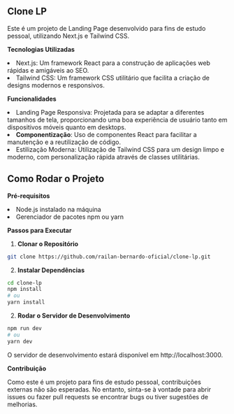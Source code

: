 ## Clone LP

<p>Este é um projeto de Landing Page desenvolvido para fins de estudo pessoal, utilizando Next.js e Tailwind CSS.</p>

<strong>Tecnologias Utilizadas</strong>

<li>Next.js: Um framework React para a construção de aplicações web rápidas e amigáveis ao SEO.</li>

<li>Tailwind CSS: Um framework CSS utilitário que facilita a criação de designs modernos e responsivos.</li>

<strong>Funcionalidades</strong>


<li>Landing Page Responsiva: Projetada para se adaptar a diferentes tamanhos de tela, proporcionando uma boa experiência de usuário tanto em dispositivos móveis quanto em desktops.</li>

<li><strong>Componentização</strong>: Uso de componentes React para facilitar a manutenção e a reutilização de código.</li>

<li>Estilização Moderna: Utilização de Tailwind CSS para um design limpo e moderno, com personalização rápida através de classes utilitárias.</li>


## Como Rodar o Projeto

<strong>Pré-requisitos</strong>
<li>Node.js instalado na máquina</li>
<li>Gerenciador de pacotes npm ou yarn</li>

<strong>Passos para Executar</strong>

1. <strong>Clonar o Repositório</strong>

```bash
git clone https://github.com/railan-bernardo-oficial/clone-lp.git
```
2. <strong>Instalar Dependências</strong>

```bash
cd clone-lp
npm install
# ou
yarn install
```

2. <strong>Rodar o Servidor de Desenvolvimento</strong>

```bash
npm run dev
# ou
yarn dev
```
<p>O servidor de desenvolvimento estará disponível em http://localhost:3000.</p>

<strong>Contribuição</strong>
<p>Como este é um projeto para fins de estudo pessoal, contribuições externas não são esperadas. No entanto, sinta-se à vontade para abrir issues ou fazer pull requests se encontrar bugs ou tiver sugestões de melhorias.</p>